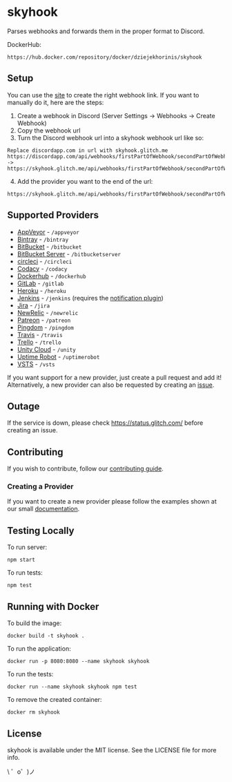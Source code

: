 # skyhook
Parses webhooks and forwards them in the proper format to Discord.

DockerHub:
```
https://hub.docker.com/repository/docker/dziejekhorinis/skyhook
```

## Setup
You can use the [site](https://skyhook.glitch.me/) to create the right webhook link. If you want to manually do it, here are the steps:
1. Create a webhook in Discord (Server Settings -> Webhooks -> Create Webhook)
2. Copy the webhook url
3. Turn the Discord webhook url into a skyhook webhook url like so:
```
Replace discordapp.com in url with skyhook.glitch.me
https://discordapp.com/api/webhooks/firstPartOfWebhook/secondPartOfWebhook
->
https://skyhook.glitch.me/api/webhooks/firstPartOfWebhook/secondPartOfWebhook
```
4. Add the provider you want to the end of the url:
```
https://skyhook.glitch.me/api/webhooks/firstPartOfWebhook/secondPartOfWebhook/providerGoesHere
```
## Supported Providers
- [AppVeyor](https://www.appveyor.com/docs/notifications/#webhook-payload-default) - `/appveyor`
- [Bintray](https://bintray.com/docs/api/#_webhooks) - `/bintray`
- [BitBucket](https://confluence.atlassian.com/bitbucket/manage-webhooks-735643732.html) - `/bitbucket`
- [BitBucket Server](https://confluence.atlassian.com/bitbucketserver/event-payload-938025882.html) - `/bitbucketserver`
- [circleci](https://circleci.com/docs/1.0/configuration/#notify) - `/circleci`
- [Codacy](https://support.codacy.com/hc/en-us/articles/207280359-WebHook-Notifications) - `/codacy`
- [Dockerhub](https://docs.docker.com/docker-hub/webhooks) - `/dockerhub`
- [GitLab](https://gitlab.com/help/user/project/integrations/webhooks) - `/gitlab`
- [Heroku](https://devcenter.heroku.com/articles/deploy-hooks#http-post-hook) - `/heroku`
- [Jenkins](https://plugins.jenkins.io/notification) - `/jenkins` (requires the [notification plugin](https://wiki.jenkins.io/display/JENKINS/Notification+Plugin))
- [Jira](https://developer.atlassian.com/server/jira/platform/webhooks/) - `/jira`
- [NewRelic](https://docs.newrelic.com/docs/alerts/new-relic-alerts/managing-notification-channels/customize-your-webhook-payload) - `/newrelic`
- [Patreon](https://www.patreon.com/platform/documentation/webhooks) - `/patreon`
- [Pingdom](https://www.pingdom.com/resources/webhooks) - `/pingdom`
- [Travis](https://docs.travis-ci.com/user/notifications/#Webhooks-Delivery-Format) - `/travis`
- [Trello](https://developers.trello.com/apis/webhooks) - `/trello`
- [Unity Cloud](https://build-api.cloud.unity3d.com/docs/1.0.0/index.html#operation-webhooks-intro) - `/unity`
- [Uptime Robot](https://blog.uptimerobot.com/web-hook-alert-contacts-new-feature/) - `/uptimerobot`
- [VSTS](https://docs.microsoft.com/en-us/vsts/service-hooks/events#) - `/vsts`

If you want support for a new provider, just create a pull request and add it!  
Alternatively, a new provider can also be requested by creating an [issue](https://github.com/Commit451/skyhook/issues).

## Outage
If the service is down, please check https://status.glitch.com/ before creating an issue.

## Contributing
If you wish to contribute, follow our [contributing guide](CONTRIBUTING.md).

### Creating a Provider
If you want to create a new provider please follow the examples shown at our small [documentation](docs/CreateNewProvider.md).

## Testing Locally
To run server:
```
npm start
```
To run tests:
```
npm test
```

## Running with Docker
To build the image:
```
docker build -t skyhook .
```
To run the application:
```
docker run -p 8080:8080 --name skyhook skyhook
```
To run the tests:
```
docker run --name skyhook skyhook npm test
```
To remove the created container:
```
docker rm skyhook
```

## License
skyhook is available under the MIT license. See the LICENSE file for more info.

\ ゜o゜)ノ
